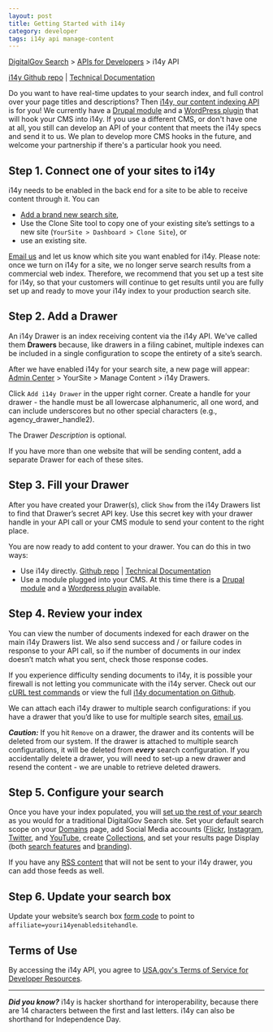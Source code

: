 ```yaml
---
layout: post
title: Getting Started with i14y
category: developer
tags: i14y api manage-content
---
```


[DigitalGov Search](/index.html) > [APIs for Developers](/developer/index.html) > i14y API

[i14y Github repo](https://github.com/GSA/i14y) | [Technical Documentation](http://gsa.github.io/slate/)

Do you want to have real-time updates to your search index, and full control over your page titles and descriptions? Then [i14y, our content indexing API](https://github.com/GSA/i14y) is for you! We currently have a [Drupal module](http://www.drupal.org/project/usasearch) and a [WordPress plugin](https://github.com/GSA/wp-digitalgov-i14y-indexer) that will hook your CMS into i14y. If you use a different CMS, or don't have one at all, you still can develop an API of your content that meets the i14y specs and send it to us. We plan to develop more CMS hooks in the future, and welcome your partnership if there's a particular hook you need.

## Step 1. Connect one of your sites to i14y

i14y needs to be enabled in the back end for a site to be able to receive content through it. You can 

* [Add a brand new search site](/manual/add-site.html), 
* Use the Clone Site tool to copy one of your existing site’s settings to a new site (`YourSite > Dashboard > Clone Site`), or 
* use an existing site.

[Email us](mailto:search@support.digitalgov.gov) and let us know which site you want enabled for i14y. Please note: once we turn on i14y for a site, we no longer serve search results from a commercial web index. Therefore, we recommend that you set up a test site for i14y, so that your customers will continue to get results until you are fully set up and ready to move your i14y index to your production search site.

## Step 2. Add a Drawer

An i14y Drawer is an index receiving content via the i14y API. We've called them **Drawers** because, like drawers in a filing cabinet, multiple indexes can be included in a single configuration to scope the entirety of a site’s search.

After we have enabled i14y for your search site, a new page will appear: [Admin Center](https://search.usa.gov/sites/) > YourSite > Manage Content > i14y Drawers.

Click `Add i14y Drawer` in the upper right corner. Create a handle for your drawer - the handle must be all lowercase alphanumeric, all one word, and can include underscores but no other special characters (e.g., agency_drawer_handle2).

The Drawer *Description* is optional.

If you have more than one website that will be sending content, add a separate Drawer for each of these sites.

## Step 3. Fill your Drawer

After you have created your Drawer(s), click `Show` from the i14y Drawers list to find that Drawer’s secret API key. Use this secret key with your drawer handle in your API call or your CMS module to send your content to the right place.

You are now ready to add content to your drawer. You can do this in two ways:

* Use i14y directly. [Github repo](https://github.com/GSA/i14y) | [Technical Documentation](http://gsa.github.io/slate/)
* Use a module plugged into your CMS. At this time there is a [Drupal module](https://www.drupal.org/project/usasearch) and a [Wordpress plugin](https://github.com/GSA/digitalsearch-wp-i4y-indexer) available.

## Step 4. Review your index

You can view the number of documents indexed for each drawer on the main i14y Drawers list. We also send success and / or failure codes in response to your API call, so if the number of documents in our index doesn’t match what you sent, check those response codes.

If you experience difficulty sending documents to i14y, it is possible your firewall is not letting you communicate with the i14y server. Check out our [cURL test commands](/developer/i14y-testing.html) or view the full [i14y documentation on Github](http://gsa.github.io/slate/).

We can attach each i14y drawer to multiple search configurations: if you have a drawer that you’d like to use for multiple search sites, [email us](mailto:search@support.digitalgov.gov).

***Caution:*** If you hit `Remove` on a drawer, the drawer and its contents will be deleted from our system. If the drawer is attached to multiple search configurations, it will be deleted from ***every*** search configuration. If you accidentally delete a drawer, you will need to set-up a new drawer and resend the content  - we are unable to retrieve deleted drawers. 

## Step 5. Configure your search

Once you have your index populated, you will [set up the rest of your search](/manual/content-overview.html) as you would for a traditional DigitalGov Search site. Set your default search scope on your [Domains](/manual/domains.html) page, add Social Media accounts ([Flickr](/manual/flickr.html), [Instagram](/manual/instagram.html), [Twitter](/manual/twitter.html), and [YouTube](/manual/youtube.html), create [Collections](/manual/collections.html), and set your results page Display (both [search features](/manual/display-overview.html) and [branding](/manual/brand.html)).

If you have any [RSS content](/manual/rss.html) that will not be sent to your i14y drawer, you can add those feeds as well.

## Step 6. Update your search box

Update your website’s search box [form code](/manual/code.html) to point to `affiliate=youri14yenabledsitehandle`.

## Terms of Use

By accessing the i14y API, you agree to [USA.gov's Terms of Service for Developer Resources](https://www.usa.gov/About/developer-resources/terms-of-service.shtml).

---

***Did you know?*** i14y is hacker shorthand for interoperability, because there are 14 characters between the first and last letters. i14y can also be shorthand for Independence Day.
